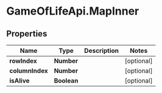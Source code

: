 # GameOfLifeApi.MapInner

## Properties

Name | Type | Description | Notes
------------ | ------------- | ------------- | -------------
**rowIndex** | **Number** |  | [optional] 
**columnIndex** | **Number** |  | [optional] 
**isAlive** | **Boolean** |  | [optional] 


